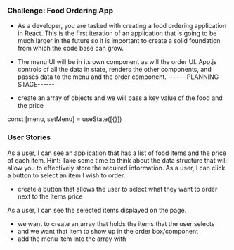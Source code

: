 ### Challenge: Food Ordering App
- As a developer, you are tasked with creating a food ordering application in React. This is the first iteration of an application that is going to be much larger in the future so it is important to create a solid foundation from which the code base can grow.

- The menu UI will be in its own component as will the order UI. App.js controls of all the data in state, renders the other components, and passes data to the menu and the order component.
------ PLANNING STAGE------
- create an array of objects and we will pass a key value of the food and the price

const [menu, setMenu] = useState([{}])


### User Stories
As a user, I can see an application that has a list of food items and the price of each item.
Hint: Take some time to think about the data structure that will allow you to effectively store the required information.
As a user, I can click a button to select an item I wish to order.
 - create a button that allows the user to select what they want to order next to the items price


As a user, I can see the selected items displayed on the page.
- we want to create an array that holds the items that the user selects
- and we want that item to show up in the order box/component
- add the menu item into the array with 
